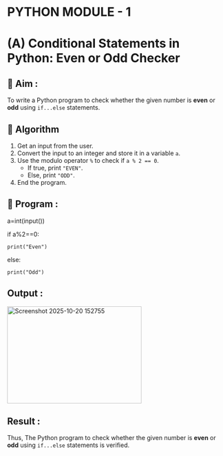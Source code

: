 # PYTHON MODULE - 1
# (A) Conditional Statements in Python: Even or Odd Checker

## 🎯 Aim :
To write a Python program to check whether the given number is **even** or **odd** using `if...else` statements.

## 🧠 Algorithm
1. Get an input from the user.
2. Convert the input to an integer and store it in a variable `a`.
3. Use the modulo operator `%` to check if `a % 2 == 0`.
   - If true, print `"EVEN"`.
   - Else, print `"ODD"`.
4. End the program.

## 🧾 Program :

 a=int(input())

if a%2==0:

    print("Even")
    
else:

    print("Odd")  
    
## Output :

<img width="312" height="225" alt="Screenshot 2025-10-20 152755" src="https://github.com/user-attachments/assets/dc1a5df8-2724-430d-b3d1-75109865fa3d" />


## Result :

Thus, The Python program to check whether the given number is **even** or **odd** using `if...else` statements is verified.
